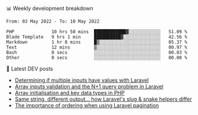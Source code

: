 📊 Weekly development breakdown
<!--START_SECTION:waka-->

```text
From: 03 May 2022 - To: 10 May 2022

PHP              10 hrs 50 mins  ████████████▓░░░░░░░░░░░░   51.09 %
Blade Template   9 hrs 1 min     ██████████▓░░░░░░░░░░░░░░   42.56 %
Markdown         1 hr 8 mins     █▒░░░░░░░░░░░░░░░░░░░░░░░   05.37 %
Text             12 mins         ▒░░░░░░░░░░░░░░░░░░░░░░░░   00.97 %
Bash             0 secs          ░░░░░░░░░░░░░░░░░░░░░░░░░   00.03 %
Other            0 secs          ░░░░░░░░░░░░░░░░░░░░░░░░░   00.00 %
```

<!--END_SECTION:waka-->

📕 Latest DEV posts
<!-- BLOG-POST-LIST:START -->
- [Determining if multiple inputs have values with Laravel](https://dev.to/michaelvickersuk/determining-if-multiple-inputs-have-values-with-laravel-km6)
- [Array inputs validation and the N+1 query problem in Laravel](https://dev.to/michaelvickersuk/array-inputs-validation-and-the-n1-query-problem-in-laravel-2agb)
- [Array initialisation and key data types in PHP](https://dev.to/michaelvickersuk/array-initialisation-and-key-data-types-in-php-1e5b)
- [Same string, different output... how Laravel&#39;s slug &amp; snake helpers differ](https://dev.to/michaelvickersuk/same-string-different-output-how-laravels-slug-snake-helpers-differ-1ccj)
- [The importance of ordering when using Laravel pagination](https://dev.to/michaelvickersuk/the-importance-of-ordering-when-using-laravel-pagination-1e37)
<!-- BLOG-POST-LIST:END -->
